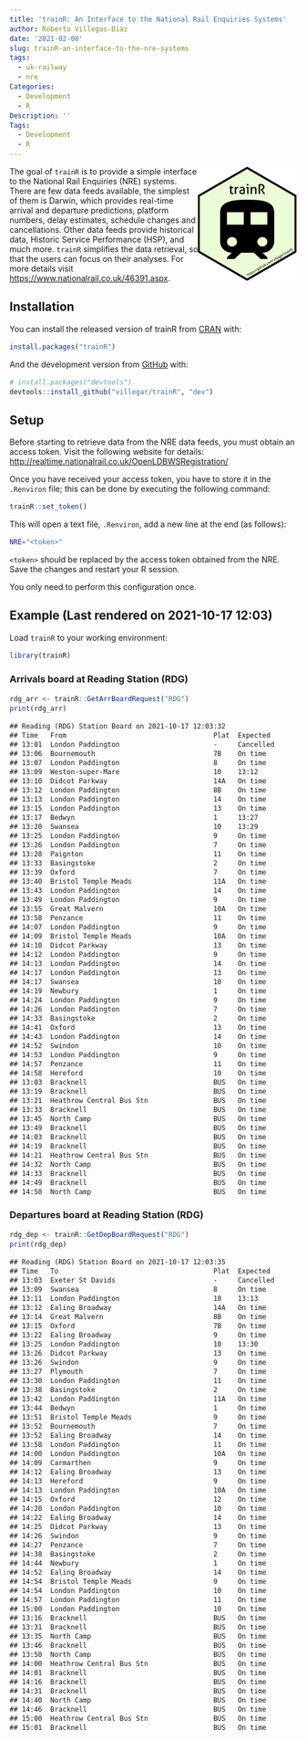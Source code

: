 ```yaml
---
title: 'trainR: An Interface to the National Rail Enquiries Systems'
author: Roberto Villegas-Diaz
date: '2021-02-08'
slug: trainR-an-interface-to-the-nre-systems
tags:
  - uk-railway
  - nre
Categories:
  - Development
  - R
Description: ''
Tags:
  - Development
  - R
---
```


<img src="https://raw.githubusercontent.com/villegar/trainR/main/inst/images/logo.png" alt="logo" align="right" height=200px/>

The goal of `trainR` is to provide a simple interface to the 
National Rail Enquiries (NRE) systems. There are few data feeds 
available, the simplest of them is Darwin, which provides real-time 
arrival and departure predictions, platform numbers, delay estimates, 
schedule changes and cancellations. Other data feeds provide historical 
data, Historic Service Performance (HSP), and much more. `trainR` 
simplifies the data retrieval, so that the users can focus on their 
analyses. For more details visit 
https://www.nationalrail.co.uk/46391.aspx.

## Installation

You can install the released version of trainR from [CRAN](https://CRAN.R-project.org) with:

``` r
install.packages("trainR")
```

And the development version from [GitHub](https://github.com/) with:

``` r
# install.packages("devtools")
devtools::install_github("villegar/trainR", "dev")
```

## Setup
Before starting to retrieve data from the NRE data feeds, you must obtain an access token. 
Visit the following website for details: http://realtime.nationalrail.co.uk/OpenLDBWSRegistration/

Once you have received your access token, you have to store it in the `.Renviron` file; this can be 
done by executing the following command:


```r
trainR::set_token()
```

This will open a text file, `.Renviron`, add a new line at the end (as follows):

```bash
NRE="<token>"
```

`<token>` should be replaced by the access token obtained from the NRE. Save the changes and restart 
your R session.

You only need to perform this configuration once.

## Example (Last rendered on 2021-10-17 12:03)

Load `trainR` to your working environment:

```r
library(trainR)
```

### Arrivals board at Reading Station (RDG)


```r
rdg_arr <- trainR::GetArrBoardRequest("RDG")
print(rdg_arr)
```

```
## Reading (RDG) Station Board on 2021-10-17 12:03:32
## Time   From                                    Plat  Expected
## 13:01  London Paddington                       -     Cancelled
## 13:06  Bournemouth                             7B    On time
## 13:07  London Paddington                       8     On time
## 13:09  Weston-super-Mare                       10    13:12
## 13:10  Didcot Parkway                          14A   On time
## 13:12  London Paddington                       8B    On time
## 13:13  London Paddington                       14    On time
## 13:15  London Paddington                       13    On time
## 13:17  Bedwyn                                  1     13:27
## 13:20  Swansea                                 10    13:29
## 13:25  London Paddington                       9     On time
## 13:26  London Paddington                       7     On time
## 13:28  Paignton                                11    On time
## 13:33  Basingstoke                             2     On time
## 13:39  Oxford                                  7     On time
## 13:40  Bristol Temple Meads                    11A   On time
## 13:43  London Paddington                       14    On time
## 13:49  London Paddington                       9     On time
## 13:55  Great Malvern                           10A   On time
## 13:58  Penzance                                11    On time
## 14:07  London Paddington                       9     On time
## 14:09  Bristol Temple Meads                    10A   On time
## 14:10  Didcot Parkway                          13    On time
## 14:12  London Paddington                       9     On time
## 14:13  London Paddington                       14    On time
## 14:17  London Paddington                       13    On time
## 14:17  Swansea                                 10    On time
## 14:19  Newbury                                 1     On time
## 14:24  London Paddington                       9     On time
## 14:26  London Paddington                       7     On time
## 14:33  Basingstoke                             2     On time
## 14:41  Oxford                                  13    On time
## 14:43  London Paddington                       14    On time
## 14:52  Swindon                                 10    On time
## 14:53  London Paddington                       9     On time
## 14:57  Penzance                                11    On time
## 14:58  Hereford                                10    On time
## 13:03  Bracknell                               BUS   On time
## 13:19  Bracknell                               BUS   On time
## 13:21  Heathrow Central Bus Stn                BUS   On time
## 13:33  Bracknell                               BUS   On time
## 13:45  North Camp                              BUS   On time
## 13:49  Bracknell                               BUS   On time
## 14:03  Bracknell                               BUS   On time
## 14:19  Bracknell                               BUS   On time
## 14:21  Heathrow Central Bus Stn                BUS   On time
## 14:32  North Camp                              BUS   On time
## 14:33  Bracknell                               BUS   On time
## 14:49  Bracknell                               BUS   On time
## 14:50  North Camp                              BUS   On time
```

### Departures board at Reading Station (RDG)


```r
rdg_dep <- trainR::GetDepBoardRequest("RDG")
print(rdg_dep)
```

```
## Reading (RDG) Station Board on 2021-10-17 12:03:35
## Time   To                                      Plat  Expected
## 13:03  Exeter St Davids                        -     Cancelled
## 13:09  Swansea                                 8     On time
## 13:11  London Paddington                       10    13:13
## 13:12  Ealing Broadway                         14A   On time
## 13:14  Great Malvern                           8B    On time
## 13:15  Oxford                                  7B    On time
## 13:22  Ealing Broadway                         9     On time
## 13:25  London Paddington                       10    13:30
## 13:26  Didcot Parkway                          13    On time
## 13:26  Swindon                                 9     On time
## 13:27  Plymouth                                7     On time
## 13:30  London Paddington                       11    On time
## 13:38  Basingstoke                             2     On time
## 13:42  London Paddington                       11A   On time
## 13:44  Bedwyn                                  1     On time
## 13:51  Bristol Temple Meads                    9     On time
## 13:52  Bournemouth                             7     On time
## 13:52  Ealing Broadway                         14    On time
## 13:58  London Paddington                       11    On time
## 14:00  London Paddington                       10A   On time
## 14:09  Carmarthen                              9     On time
## 14:12  Ealing Broadway                         13    On time
## 14:13  Hereford                                9     On time
## 14:13  London Paddington                       10A   On time
## 14:15  Oxford                                  12    On time
## 14:20  London Paddington                       10    On time
## 14:22  Ealing Broadway                         14    On time
## 14:25  Didcot Parkway                          13    On time
## 14:26  Swindon                                 9     On time
## 14:27  Penzance                                7     On time
## 14:38  Basingstoke                             2     On time
## 14:44  Newbury                                 1     On time
## 14:52  Ealing Broadway                         14    On time
## 14:54  Bristol Temple Meads                    9     On time
## 14:54  London Paddington                       10    On time
## 14:57  London Paddington                       11    On time
## 15:00  London Paddington                       10    On time
## 13:16  Bracknell                               BUS   On time
## 13:31  Bracknell                               BUS   On time
## 13:35  North Camp                              BUS   On time
## 13:46  Bracknell                               BUS   On time
## 13:50  North Camp                              BUS   On time
## 14:00  Heathrow Central Bus Stn                BUS   On time
## 14:01  Bracknell                               BUS   On time
## 14:16  Bracknell                               BUS   On time
## 14:31  Bracknell                               BUS   On time
## 14:40  North Camp                              BUS   On time
## 14:46  Bracknell                               BUS   On time
## 15:00  Heathrow Central Bus Stn                BUS   On time
## 15:01  Bracknell                               BUS   On time
```
